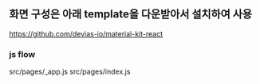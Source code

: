 ## 화면 구성은 아래 template을 다운받아서 설치하여 사용
https://github.com/devias-io/material-kit-react

### js flow
src/pages/_app.js
src/pages/index.js
